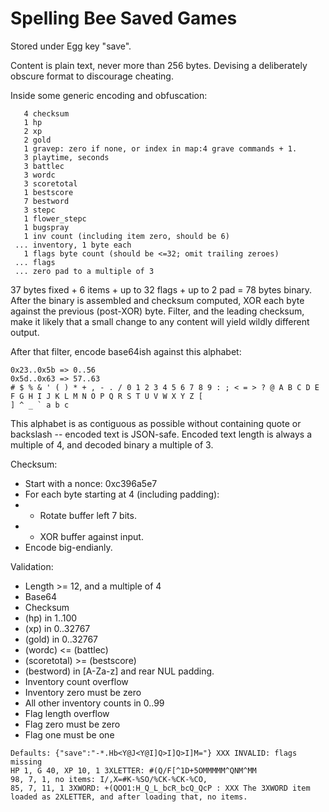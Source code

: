 # Spelling Bee Saved Games

Stored under Egg key "save".

Content is plain text, never more than 256 bytes.
Devising a deliberately obscure format to discourage cheating.

Inside some generic encoding and obfuscation:
```
   4 checksum
   1 hp
   2 xp
   2 gold
   1 gravep: zero if none, or index in map:4 grave commands + 1.
   3 playtime, seconds
   3 battlec
   3 wordc
   3 scoretotal
   1 bestscore
   7 bestword
   3 stepc
   1 flower_stepc
   1 bugspray
   1 inv count (including item zero, should be 6)
 ... inventory, 1 byte each
   1 flags byte count (should be <=32; omit trailing zeroes)
 ... flags
 ... zero pad to a multiple of 3
```
37 bytes fixed + 6 items + up to 32 flags + up to 2 pad = 78 bytes binary.
After the binary is assembled and checksum computed, XOR each byte against the previous (post-XOR) byte.
Filter, and the leading checksum, make it likely that a small change to any content will yield wildly different output.

After that filter, encode base64ish against this alphabet:
```
0x23..0x5b => 0..56
0x5d..0x63 => 57..63
# $ % & ' ( ) * + , - . / 0 1 2 3 4 5 6 7 8 9 : ; < = > ? @ A B C D E F G H I J K L M N O P Q R S T U V W X Y Z [
] ^ _ ` a b c
```
This alphabet is as contiguous as possible without containing quote or backslash -- encoded text is JSON-safe.
Encoded text length is always a multiple of 4, and decoded binary a multiple of 3.

Checksum:
 - Start with a nonce: 0xc396a5e7
 - For each byte starting at 4 (including padding):
 - - Rotate buffer left 7 bits.
 - - XOR buffer against input.
 - Encode big-endianly.
 
Validation:
 - Length >= 12, and a multiple of 4
 - Base64
 - Checksum
 - (hp) in 1..100
 - (xp) in 0..32767
 - (gold) in 0..32767
 - (wordc) <= (battlec)
 - (scoretotal) >= (bestscore)
 - (bestword) in [A-Za-z] and rear NUL padding.
 - Inventory count overflow
 - Inventory zero must be zero
 - All other inventory counts in 0..99
 - Flag length overflow
 - Flag zero must be zero
 - Flag one must be one
 
```
Defaults: {"save":"-*.Hb<Y@J<Y@I]Q>I]Q>I]M="} XXX INVALID: flags missing
HP 1, G 40, XP 10, 1 3XLETTER: #(Q/F[^1D+5OMMMMM^QNM^MM
98, 7, 1, no items: I/,X=#K-%SO/%CK-%CK-%CO,
85, 7, 11, 1 3XWORD: +(QOO1:H_Q_L_bcR_bcQ_QcP : XXX The 3XWORD item loaded as 2XLETTER, and after loading that, no items.
```
